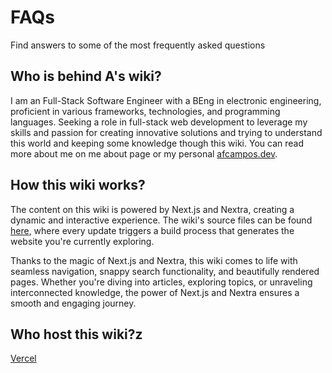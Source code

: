 # FAQs

Find answers to some of the most frequently asked questions

## Who is behind A's wiki?

I am an Full-Stack Software Engineer with a BEng in electronic engineering, proficient in various frameworks, technologies, and programming languages. Seeking a role in full-stack web development to leverage my skills and passion for creating innovative solutions and trying to understand this world and keeping some knowledge though this wiki. You can read more about me on me about page or my personal [afcampos.dev](https://afcampos.dev).

## How this wiki works?

The content on this wiki is powered by Next.js and Nextra, creating a dynamic and interactive experience. The wiki's source files can be found [here](https://github.com/Afcam/wiki.afcampos.dev), where every update triggers a build process that generates the website you're currently exploring.

Thanks to the magic of Next.js and Nextra, this wiki comes to life with seamless navigation, snappy search functionality, and beautifully rendered pages. Whether you're diving into articles, exploring topics, or unraveling interconnected knowledge, the power of Next.js and Nextra ensures a smooth and engaging journey.

## Who host this wiki?z

[Vercel](https://www.vercel.com/)
